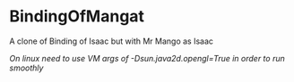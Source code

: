 # BindingOfMangat
A clone of Binding of Isaac but with Mr Mango as Isaac

*On linux need to use VM args of -Dsun.java2d.opengl=True in order to run smoothly*
